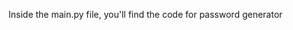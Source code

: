<html>
<title>password Generator</title>
<body>
<p>Inside the main.py file, you'll find the code for password generator</p>
</body>
</html>
